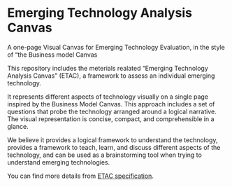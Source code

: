 # Emerging Technology Analysis Canvas

A one-page Visual Canvas for Emerging Technology Evaluation, in the style of “the Business model Canvas

This repository includes the meterials realated “Emerging Technology Analysis Canvas” (ETAC), a framework to assess an individual emerging technology. 


It represents different aspects of technology visually on a single page inspired by the Business Model Canvas. This approach includes a set of questions that probe the technology arranged around a logical narrative. The visual representation is concise, compact, and comprehensible in a glance. 


We believe it provides a logical framework to understand the technology, provides a framework to teach, learn, and discuss different aspects of the technology, and can be used as a brainstorming tool when trying to understand emerging technologies.

You can find more details from [ETAC specification](https://github.com/wso2/ETAC/blob/master/ETAC.md). 

